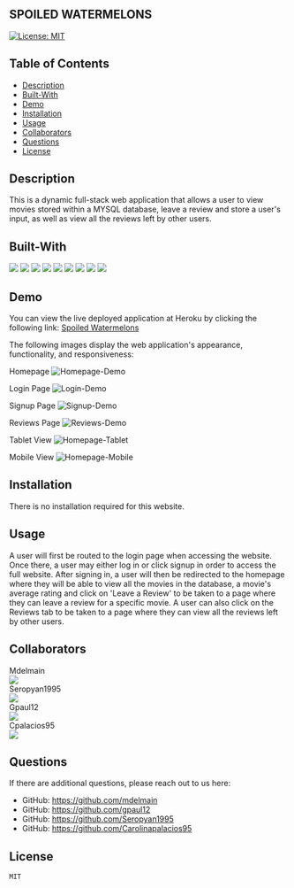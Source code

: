 ## SPOILED WATERMELONS

[![License: MIT](https://img.shields.io/badge/License-MIT-brightgreen.svg)](https://opensource.org/licenses/MIT)
    
## Table of Contents
* [Description](#description)
* [Built-With](#built-with)
* [Demo](#demo)
* [Installation](#installation)
* [Usage](#usage)
* [Collaborators](#collaborators)
* [Questions](#questions)
* [License](#license)

## Description
    
This is a dynamic full-stack web application that allows a user to view movies stored within a MYSQL database, leave a review and store a user's input, as well as view all the reviews left by other users.

## Built-With

<p>
  <img src="https://img.shields.io/badge/-Dotenv-ff69b4" />
  <img src="https://img.shields.io/badge/-Bcrypt-yellow" />
  <img src="https://img.shields.io/badge/-Handlebars-red" />
  <img src="https://img.shields.io/badge/-Express-brightgreen" />
  <img src="https://img.shields.io/badge/-Javascript-blueviolet" />
  <img src="https://img.shields.io/badge/-Heroku-grey" />
  <img src="https://img.shields.io/badge/MySql2-orange"  />
  <img src="https://img.shields.io/badge/-Node-green" />
  <img src="https://img.shields.io/badge/-SQL-blue" />
</p>

## Demo

You can view the live deployed application at Heroku by clicking the following link:
[Spoiled Watermelons](https://spoiled-watermelons.herokuapp.com/)

The following images display the web application's appearance, functionality, and responsiveness:

 Homepage
![Homepage-Demo](./public/assets/homepage.PNG)

Login Page
![Login-Demo](./public/assets/login.PNG)

Signup Page
![Signup-Demo](./public/assets/signup.PNG)

Reviews Page
![Reviews-Demo](./public/assets/reviews.PNG)

Tablet View
![Homepage-Tablet](./public/assets/homepage-tablet.PNG)

Mobile View
![Homepage-Mobile](./public/assets/homepage-mobile.PNG)

## Installation

There is no installation required for this website.

## Usage

A user will first be routed to the login page when accessing the website. Once there, a user may either log in or click signup in order to access the full website. After signing in, a user will then be redirected to the homepage where they will be able to view all the movies in the database, a movie's average rating and click on 'Leave a Review' to be taken to a page where they can leave a review for a specific movie. A user can also click on the Reviews tab to be taken to a page where they can view all the reviews left by other users. 

## Collaborators

Mdelmain <br>
<a href="https://github.com/mdelmain/">
  <img src="https://contrib.rocks/image?repo=mdelmain/test-repo" />
</a><br>
Seropyan1995 <br>
<a href="https://github.com/Seropyan1995/Coding-Activities/graphs/contributors">
  <img src="https://contrib.rocks/image?repo=Seropyan1995/Coding-Activities" />
</a><br>
Gpaul12 <br>
<a href="https://github.com/gpaul12/Tech-Blog/graphs/contributors">
  <img src="https://contrib.rocks/image?repo=gpaul12/Tech-Blog" />
</a><br>
Cpalacios95 <br>
<a href="https://github.com/Carolinapalacios95/">
  <img src="https://contrib.rocks/image?repo=Carolinapalacios95/portfolio" />
</a><br>

## Questions

If there are additional questions, please reach out to us here: 

* GitHub: https://github.com/mdelmain
* GitHub: https://github.com/gpaul12
* GitHub: https://github.com/Seropyan1995
* GitHub: https://github.com/Carolinapalacios95

## License
        
    MIT
